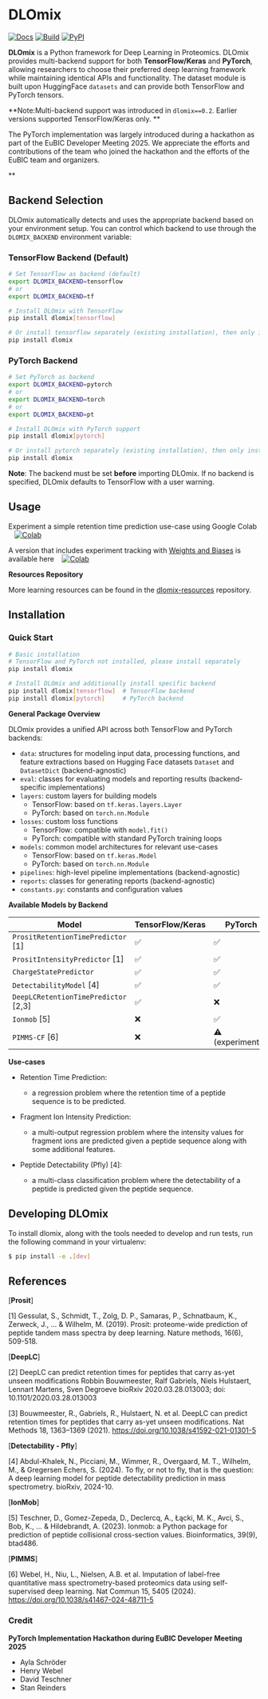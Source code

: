 # DLOmix

[![Docs](https://readthedocs.org/projects/dlomix/badge/?version=stable)](https://dlomix.readthedocs.io/en/stable/?badge=stable)
[![Build](https://github.com/wilhelm-lab/dlomix/actions/workflows/build.yaml/badge.svg)](https://github.com/wilhelm-lab/dlomix/actions/workflows/build.yaml)
[![PyPI](https://github.com/wilhelm-lab/dlomix/actions/workflows/pypi.yaml/badge.svg)](https://github.com/wilhelm-lab/dlomix/actions/workflows/pypi.yaml)

**DLOmix** is a Python framework for Deep Learning in Proteomics. DLOmix provides multi-backend support for both **TensorFlow/Keras** and **PyTorch**, allowing researchers to choose their preferred deep learning framework while maintaining identical APIs and functionality. The dataset module is built upon HuggingFace `datasets` and can provide both TensorFlow and PyTorch tensors.

**Note:Multi-backend support was introduced in `dlomix==0.2`. Earlier versions supported TensorFlow/Keras only. **

The PyTorch implementation was largely introduced during a hackathon as part of the EuBIC Developer Meeting 2025. We appreciate the efforts and contributions of the team who joined the hackathon and the efforts of the EuBIC team and organizers.

**

## Backend Selection

DLOmix automatically detects and uses the appropriate backend based on your environment setup. You can control which backend to use through the `DLOMIX_BACKEND` environment variable:

### TensorFlow Backend (Default)
```bash
# Set TensorFlow as backend (default)
export DLOMIX_BACKEND=tensorflow
# or
export DLOMIX_BACKEND=tf

# Install DLOmix with TensorFlow
pip install dlomix[tensorflow]

# Or install tensorflow separately (existing installation), then only install dlomix
pip install dlomix
```

### PyTorch Backend
```bash
# Set PyTorch as backend
export DLOMIX_BACKEND=pytorch
# or
export DLOMIX_BACKEND=torch
# or
export DLOMIX_BACKEND=pt

# Install DLOmix with PyTorch support
pip install dlomix[pytorch]

# Or install pytorch separately (existing installation), then only install dlomix
pip install dlomix
```

**Note**: The backend must be set **before** importing DLOmix. If no backend is specified, DLOmix defaults to TensorFlow with a user warning.

## Usage
Experiment a simple retention time prediction use-case using Google Colab &nbsp;&nbsp; [![Colab](https://colab.research.google.com/assets/colab-badge.svg)](https://colab.research.google.com/github/wilhelm-lab/dlomix/blob/develop/notebooks/Example_RTModel_Walkthrough_colab.ipynb)

A version that includes experiment tracking with [Weights and Biases](https://www.wandb.ai) is available here &nbsp;&nbsp; [![Colab](https://colab.research.google.com/assets/colab-badge.svg)](https://colab.research.google.com/github/wilhelm-lab/dlomix/blob/develop/notebooks/Example_RTModel_Walkthrough_colab-weights-and-biases.ipynb)

**Resources Repository**

More learning resources can be found in the [dlomix-resources](https://github.com/wilhelm-lab/dlomix-resources) repository.

## Installation

### Quick Start
```bash
# Basic installation
# TensorFlow and PyTorch not installed, please install separately
pip install dlomix

# Install DLOmix and additionally install specific backend
pip install dlomix[tensorflow]  # TensorFlow backend
pip install dlomix[pytorch]     # PyTorch backend

```


**General Package Overview**

DLOmix provides a unified API across both TensorFlow and PyTorch backends:

-  `data`: structures for modeling input data, processing functions, and feature extractions based on Hugging Face datasets `Dataset` and `DatasetDict` (backend-agnostic)
-  `eval`: classes for evaluating models and reporting results (backend-specific implementations)
-  `layers`: custom layers for building models
   - TensorFlow: based on `tf.keras.layers.Layer`
   - PyTorch: based on `torch.nn.Module`
-  `losses`: custom loss functions
   - TensorFlow: compatible with `model.fit()`
   - PyTorch: compatible with standard PyTorch training loops
- `models`: common model architectures for relevant use-cases
   - TensorFlow: based on `tf.keras.Model`
   - PyTorch: based on `torch.nn.Module`
-  `pipelines`: high-level pipeline implementations (backend-agnostic)
-  `reports`: classes for generating reports (backend-agnostic)
-  `constants.py`: constants and configuration values

**Available Models by Backend**

| Model | TensorFlow/Keras | PyTorch |
|-------|------------|---------|
| `PrositRetentionTimePredictor` [1] | ✅ | ✅ |
| `PrositIntensityPredictor` [1] | ✅ | ✅ |
| `ChargeStatePredictor` | ✅ | ✅ |
| `DetectabilityModel` [4] | ✅ | ✅ |
| `DeepLCRetentionTimePredictor` [2,3] | ✅ | ❌ |
| `Ionmob` [5] | ❌ | ✅ |
| `PIMMS-CF` [6] | ❌ | ⚠ (experimental) |



**Use-cases**

- Retention Time Prediction:
    - a regression problem where the retention time of a peptide sequence is to be predicted.

- Fragment Ion Intensity Prediction:
    - a multi-output regression problem where the intensity values for fragment ions are predicted given a peptide sequence along with some additional features.

- Peptide Detectability (Pfly) [4]:
    - a multi-class classification problem where the detectability of a peptide is predicted given the peptide sequence.


## Developing DLOmix
To install dlomix, along with the tools needed to develop and run tests, run the following command in your virtualenv:
```bash
$ pip install -e .[dev]
```


## References

[**Prosit**]

[1] Gessulat, S., Schmidt, T., Zolg, D. P., Samaras, P., Schnatbaum, K., Zerweck, J., ... & Wilhelm, M. (2019). Prosit: proteome-wide prediction of peptide tandem mass spectra by deep learning. Nature methods, 16(6), 509-518.

[**DeepLC**]

[2] DeepLC can predict retention times for peptides that carry as-yet unseen modifications
Robbin Bouwmeester, Ralf Gabriels, Niels Hulstaert, Lennart Martens, Sven Degroeve
bioRxiv 2020.03.28.013003; doi: 10.1101/2020.03.28.013003

[3] Bouwmeester, R., Gabriels, R., Hulstaert, N. et al. DeepLC can predict retention times for peptides that carry as-yet unseen modifications. Nat Methods 18, 1363–1369 (2021). https://doi.org/10.1038/s41592-021-01301-5

[**Detectability - Pfly**]

[4] Abdul-Khalek, N., Picciani, M., Wimmer, R., Overgaard, M. T., Wilhelm, M., & Gregersen Echers, S. (2024). To fly, or not to fly, that is the question: A deep learning model for peptide detectability prediction in mass spectrometry. bioRxiv, 2024-10.

[**IonMob**]

[5] Teschner, D., Gomez-Zepeda, D., Declercq, A., Łącki, M. K., Avci, S., Bob, K., ... & Hildebrandt, A. (2023). Ionmob: a Python package for prediction of peptide collisional cross-section values. Bioinformatics, 39(9), btad486.

[**PIMMS**]

[6] Webel, H., Niu, L., Nielsen, A.B. et al.
Imputation of label-free quantitative mass spectrometry-based proteomics data using self-supervised deep learning.
Nat Commun 15, 5405 (2024).
https://doi.org/10.1038/s41467-024-48711-5


### Credit

**PyTorch Implementation Hackathon during EuBIC Developer Meeting 2025**

- Ayla Schröder
- Henry Webel
- David Teschner
- Stan Reinders
